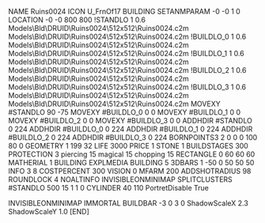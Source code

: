 NAME Ruins0024
ICON U_FrnOf17
BUILDING
SETANMPARAM -0 -0 1 0
LOCATION -0 -0 800 800
!STANDLO      1 0.6 Models\Bld\DRUID\Ruins0024\512x512\Ruins0024.c2m Models\Bld\DRUID\Ruins0024\512x512\Ruins0024.c2m 
!BUILDLO_0    1 0.6 Models\Bld\DRUID\Ruins0024\512x512\Ruins0024.c2m Models\Bld\DRUID\Ruins0024\512x512\Ruins0024.c2m 
!BUILDLO_1    1 0.6 Models\Bld\DRUID\Ruins0024\512x512\Ruins0024.c2m Models\Bld\DRUID\Ruins0024\512x512\Ruins0024.c2m 
!BUILDLO_2    1 0.6 Models\Bld\DRUID\Ruins0024\512x512\Ruins0024.c2m Models\Bld\DRUID\Ruins0024\512x512\Ruins0024.c2m 
!BUILDLO_3    1 0.6 Models\Bld\DRUID\Ruins0024\512x512\Ruins0024.c2m Models\Bld\DRUID\Ruins0024\512x512\Ruins0024.c2m 
MOVEXY #STANDLO   90 -75
MOVEXY #BUILDLO_0 0 0
MOVEXY #BUILDLO_1 0 0
MOVEXY #BUILDLO_2 0 0
MOVEXY #BUILDLO_3 0 0
ADDHDIR #STANDLO 0 224
ADDHDIR #BUILDLO_0 0 224
ADDHDIR #BUILDLO_1 0 224
ADDHDIR #BUILDLO_2 0 224
ADDHDIR #BUILDLO_3 0 224
BORNPOINTS3 2 0 0 0 100 80 0
GEOMETRY 1 199 32
LIFE     3000
PRICE 1 STONE 1
BUILDSTAGES 300
PROTECTION 3 piercing 15 magical 15 chopping 15
RECTANGLE    0 60 60 60
MATHERIAL 1 BUILDING
EXPLMEDIA BUILDING 5
3DBARS 1 -50 0 50 50 50
INFO 3 8
COSTPERCENT 300
VISION 0
MFARM 200
ADDSHOTRADIUS 98
ROUNDLOCK 4
NOALTINFO
INVISIBLEONMINIMAP
SPLITCLUSTERS #STANDLO 500 15 1 1 0
CYLINDER 40 110
PortretDisable True

INVISIBLEONMINIMAP
IMMORTAL
BUILDBAR -3 0 3 0
ShadowScaleX 2.3
ShadowScaleY 1.0
[END]
